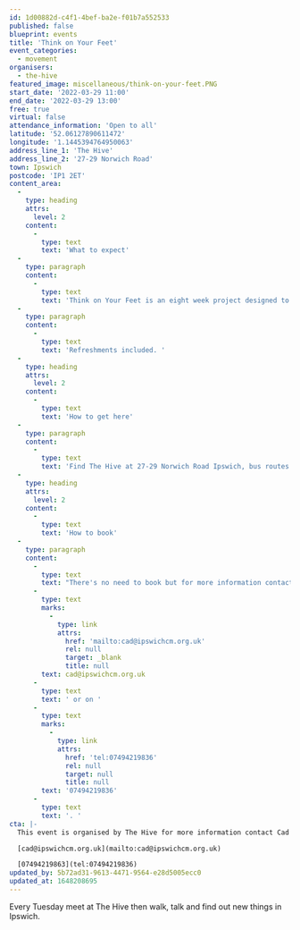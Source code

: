 ```yaml
---
id: 1d00882d-c4f1-4bef-ba2e-f01b7a552533
published: false
blueprint: events
title: 'Think on Your Feet'
event_categories:
  - movement
organisers:
  - the-hive
featured_image: miscellaneous/think-on-your-feet.PNG
start_date: '2022-03-29 11:00'
end_date: '2022-03-29 13:00'
free: true
virtual: false
attendance_information: 'Open to all'
latitude: '52.06127890611472'
longitude: '1.1445394764950063'
address_line_1: 'The Hive'
address_line_2: '27-29 Norwich Road'
town: Ipswich
postcode: 'IP1 2ET'
content_area:
  -
    type: heading
    attrs:
      level: 2
    content:
      -
        type: text
        text: 'What to expect'
  -
    type: paragraph
    content:
      -
        type: text
        text: 'Think on Your Feet is an eight week project designed to get people talking, walking and connecting. Every Tuesday, meet at The Hive on Norwich Road to walk, talk and discover Ipswich in a new way. The walks will take place between 11am and 1pm on Tuesdays, meeting and finishing at The Hive. '
  -
    type: paragraph
    content:
      -
        type: text
        text: 'Refreshments included. '
  -
    type: heading
    attrs:
      level: 2
    content:
      -
        type: text
        text: 'How to get here'
  -
    type: paragraph
    content:
      -
        type: text
        text: 'Find The Hive at 27-29 Norwich Road Ipswich, bus routes are easily available nearby. '
  -
    type: heading
    attrs:
      level: 2
    content:
      -
        type: text
        text: 'How to book'
  -
    type: paragraph
    content:
      -
        type: text
        text: "There's no need to book but for more information contact Cad at "
      -
        type: text
        marks:
          -
            type: link
            attrs:
              href: 'mailto:cad@ipswichcm.org.uk'
              rel: null
              target: _blank
              title: null
        text: cad@ipswichcm.org.uk
      -
        type: text
        text: ' or on '
      -
        type: text
        marks:
          -
            type: link
            attrs:
              href: 'tel:07494219836'
              rel: null
              target: null
              title: null
        text: '07494219836'
      -
        type: text
        text: '. '
cta: |-
  This event is organised by The Hive for more information contact Cad on: 

  [cad@ipswichcm.org.uk](mailto:cad@ipswichcm.org.uk)

  [07494219863](tel:07494219836)
updated_by: 5b72ad31-9613-4471-9564-e28d5005ecc0
updated_at: 1648208695
---
```

Every Tuesday meet at The Hive then walk, talk and find out new things in Ipswich.